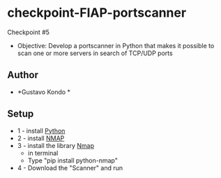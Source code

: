 # checkpoint-FIAP-portscanner

Checkpoint #5
- Objective: Develop a portscanner in Python that makes it possible to scan one or more servers in search of TCP/UDP ports

## Author
* *Gustavo Kondo *

## Setup
* 1 - install [Python](https://www.python.org/ftp/python/3.10.6/python-3.10.6-amd64.exe)
* 2 - install [NMAP](https://nmap.org/download)
* 3 - install the library [Nmap](https://pypi.org/project/python-nmap/)
	- in terminal
	- Type "pip install python-nmap"
* 4 - Download the "Scanner" and run
